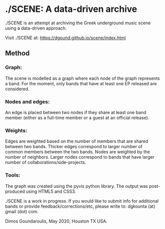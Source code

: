 # ./SCENE: A data-driven archive

./SCENE is an attempt at archiving the Greek underground music scene using a data-driven approach.

Visit ./SCENE at: https://dgound.github.io/scene/index.html

Method
------

### Graph:
The scene is modelled as a graph where each node of the graph represents a band. For the moment, only bands that have at least one EP released are considered. 

### Nodes and edges:
An edge is placed between two nodes if they share at least one band member (either as a full-time member or a guest at an official release).

### Weights:
Edges are weighted based on the number of members that are shared between two bands. Thicker edges correspond to larger number of common members between the two bands.
Nodes are weighted by the number of neighbors. Larger nodes correspond to bands that have larger number of collaborations/side-projects.

### Tools:
The graph was created using the pyvis python library. The output was post-produced using HTML5 and CSS3.


./SCENE is a work in progress. If you would like to submit info for additional bands or provide feedback/corrections/etc, please write to: dgkounta (at) gmail (dot) com.

Dimos Goundaroulis, May 2020, Houston TX USA.
